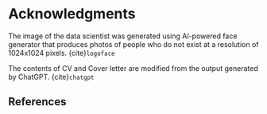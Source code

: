 # Acknowledgments

The image of the data scientist was generated using AI-powered face generator that produces photos of people who do not exist at a resolution of 1024x1024 pixels. {cite}`logoface`

The contents of CV and Cover letter are modified from the output generated by ChatGPT. {cite}`chatgpt`

## References
```{bibliography}
```